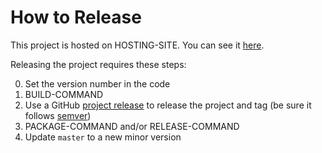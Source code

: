 # How to Release

This project is hosted on HOSTING-SITE.  You can see it [here][project-url].

Releasing the project requires these steps:

0. Set the version number in the code
1. BUILD-COMMAND
2. Use a GitHub [project release][github-release-url] to release the project and tag (be sure it follows [semver][semantic-versioning])
3. PACKAGE-COMMAND and/or RELEASE-COMMAND
4. Update `master` to a new minor version

[project-url]: https://github.com/cerner/kaiju-docker-base-images/
[semantic-versioning]: http://semver.org/
[github-release-url]: https://help.github.com/articles/creating-releases/
